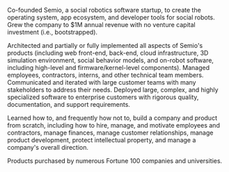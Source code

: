 Co-founded Semio, a social robotics software startup, to create the operating system, app ecosystem, and developer tools for social robots. Grew the company to $1M annual revenue with no venture capital investment (i.e., bootstrapped).

Architected and partially or fully implemented all aspects of Semio's products (including web front-end, back-end, cloud infrastructure, 3D simulation environment, social behavior models, and on-robot software, including high-level and firmware/kernel-level components). Managed employees, contractors, interns, and other technical team members. Communicated and iterated with large customer teams with many stakeholders to address their needs. Deployed large, complex, and highly specialized software to enterprise customers with rigorous quality, documentation, and support requirements.

Learned how to, and frequently how not to, build a company and product from scratch, including how to hire, manage, and motivate employees and contractors, manage finances, manage customer relationships, manage product development, protect intellectual property, and manage a company's overall direction.

Products purchased by numerous Fortune 100 companies and universities.

